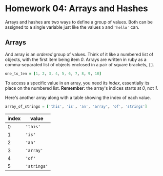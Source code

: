# Homework 04: Arrays and Hashes #

Arrays and hashes are two ways to define a group of values. Both can be assigned to a single variable just like the values `5` and `'hello'` can.


## Arrays ##

And array is an _ordered_ group of values. Think of it like a numbered list of objects, with the first item being item _0_. Arrays are written in ruby as a comma-separated list of objects enclosed in a pair of square brackets, `[]`.

``` ruby
one_to_ten = [1, 2, 3, 4, 5, 6, 7, 8, 9, 10]
```

To access a specific value in an array, you need its _index_, essentially its place on the numbered list. **Remember:** the array's indices starts at _0_, not _1_.

Here's another array along with a table showing the index of each value.

``` ruby
array_of_strings = ['this', 'is', 'an', 'array', 'of', 'strings']
```

| index | value |
|-------|-------|
|   0   |`'this'`|
|   1   |`'is'`|
|   2   |`'an'`|
|   3   |`'array'`|
|   4   |`'of'`|
|   5   |`'strings'`|
